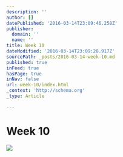 ```yaml
---
description: ''
author: []
datePublished: '2016-03-14T23:09:46.258Z'
publisher:
  domain: ''
  name: ''
title: Week 10
dateModified: '2016-03-14T23:09:28.917Z'
sourcePath: _posts/2016-03-14-week-10.md
published: true
inFeed: true
hasPage: true
inNav: false
url: week-10/index.html
_context: 'http://schema.org'
_type: Article

---
```

# Week 10
![](https://the-grid-user-content.s3-us-west-2.amazonaws.com/66b58103-3e74-47c3-bf40-0b27ae619a47.png)